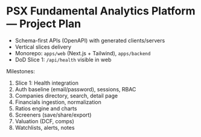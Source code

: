 # PSX Fundamental Analytics Platform — Project Plan

- Schema-first APIs (OpenAPI) with generated clients/servers
- Vertical slices delivery
- Monorepo: `apps/web` (Next.js + Tailwind), `apps/backend`
- DoD Slice 1: `/api/health` visible in web

Milestones:
1) Slice 1: Health integration
2) Auth baseline (email/password), sessions, RBAC
3) Companies directory, search, detail page
4) Financials ingestion, normalization
5) Ratios engine and charts
6) Screeners (save/share/export)
7) Valuation (DCF, comps)
8) Watchlists, alerts, notes
